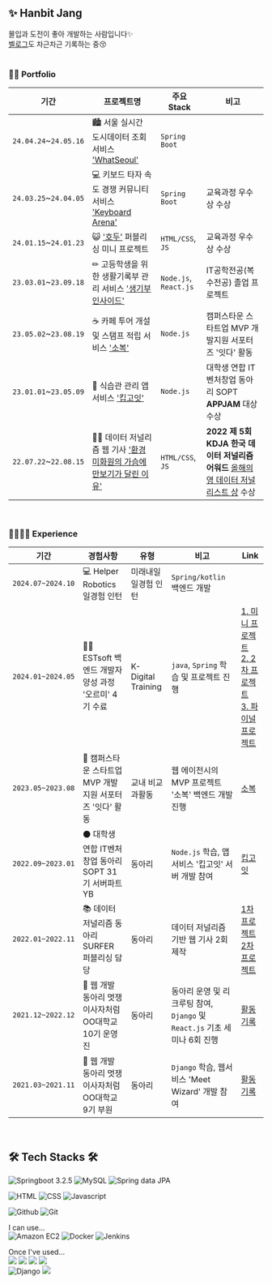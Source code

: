 ## ✨ Hanbit Jang 
몰입과 도전이 좋아 개발하는 사람입니다✨<br>
[벨로그](https://velog.io/@biiit4894/posts)도 차근차근 기록하는 중😚<br><br>

### 👩‍💻 Portfolio
|기간|프로젝트명|주요 Stack|비고|
|------|--------------|---|----------|
|`24.04.24`~`24.05.16`|🏙 서울 실시간 도시데이터 조회 서비스 ['WhatSeoul'](https://github.com/WhatSEOUL/WhatSeoul)|`Spring Boot`| |
|`24.03.25`~`24.04.05`|💻 키보드 타자 속도 경쟁 커뮤니티 서비스 ['Keyboard Arena'](https://github.com/Garodden/keyboard-arena)|`Spring Boot`|교육과정 우수상 수상|
|`24.01.15`~`24.01.23`|😺 ['호두'](https://github.com/biiit4894/hodu-fe-project) 퍼블리싱 미니 프로젝트|`HTML/CSS`, `JS`|교육과정 우수상 수상|
|`23.03.01`~`23.09.18`|✏ 고등학생을 위한 생활기록부 관리 서비스 ['생기부 인사이드'](https://github.com/Team-SGBInside/SGBInside-Server)|`Node.js`, `React.js`|IT공학전공(복수전공) 졸업 프로젝트|
|`23.05.02`~`23.08.19`|☕ 카페 투어 개설 및 스탬프 적립 서비스 ['소복'](https://github.com/jobofbrothers-sobok/SOBOK-SERVER)|`Node.js`|캠퍼스타운 스타트업 MVP 개발지원 서포터즈 '잇다' 활동|
|`23.01.01`~`23.05.09`|🥗 식습관 관리 앱서비스 ['킵고잇'](https://github.com/Team-KeepGoEat/KeepGoEat-Server)|`Node.js`|대학생 연합 IT 벤처창업 동아리 SOPT **APPJAM** 대상 수상|
|`22.07.22`~`22.08.15`|👷‍♂️ 데이터 저널리즘 웹 기사 ['환경미화원의 가슴에 만보기가 달린 이유'](https://github.com/biiit4894/surfer-2nd)|`HTML/CSS`, `JS`|**2022 제 5회 KDJA 한국 데이터 저널리즘 어워드** [올해의 영 데이터 저널리스트 상](http://datajournalismawards.kr/award_list/) 수상 |
<br>

### 👨‍👩‍👧‍👦 Experience
|기간|경험사항|유형|비고|Link|
|------|--------------|-----|----------|---|
|`2024.07~2024.10`|💻 Helper Robotics 일경험 인턴 | 미래내일 일경험 인턴|`Spring/kotlin` 백엔드 개발||
|`2024.01~2024.05`|🏃‍♀️ ESTsoft 백엔드 개발자 양성 과정 '오르미' 4기 수료|K-Digital Training|`java`, `Spring` 학습 및 프로젝트 진행|[1. 미니 프로젝트](https://github.com/biiit4894/hodu-fe-project)<br> [2. 2차 프로젝트](https://github.com/Garodden/keyboard-arena)<br> [3. 파이널 프로젝트](https://github.com/WhatSEOUL/WhatSeoul)
|`2023.05~2023.08`|🔹 캠퍼스타운 스타트업 MVP 개발지원 서포터즈 '잇다' 활동|교내 비교과활동|웹 에이전시의 MVP 프로젝트 '소복' 백엔드 개발 진행|[소복](https://github.com/jobofbrothers-sobok/SOBOK-SERVER)|
|`2022.09~2023.01`|⚫ 대학생 연합 IT벤처창업 동아리 SOPT 31기 서버파트 YB|동아리|`Node.js` 학습, 앱서비스 '킵고잇' 서버 개발 참여|[킵고잇](https://github.com/Team-KeepGoEat/KeepGoEat-Server)
|`2022.01~2022.11`|📚 데이터 저널리즘 동아리 SURFER 퍼블리싱 담당 | 동아리 | 데이터 저널리즘 기반 웹 기사 2회 제작 |[1차 프로젝트](https://projectsurfer.netlify.app/)<br> [2차 프로젝트](https://surfer-2nd.netlify.app/)|
|`2021.12~2022.12`|🔸 웹 개발 동아리 멋쟁이사자처럼 OO대학교 10기 운영진|동아리|동아리 운영 및 리크루팅 참여, `Django` 및 `React.js` 기초 세미나 6회 진행| [활동 기록](https://brick-rainbow-789.notion.site/10-1731e2d6fc5e42e986c48488f1622e98) |
|`2021.03~2021.11`|🔸 웹 개발 동아리 멋쟁이사자처럼 OO대학교 9기 부원|동아리|`Django` 학습, 웹서비스 'Meet Wizard' 개발 참여|[활동 기록](https://brick-rainbow-789.notion.site/9-f098da3854b04c719f6760daea355c3c) |
<br>

## 🛠 Tech Stacks 🛠
<img alt="Springboot 3.2.5" src ="https://img.shields.io/badge/Springboot-6DB33F.svg?&style=for-the-badge&logo=springboot&logoColor=white"/> <img alt="MySQL" src ="https://img.shields.io/badge/MySQL-4479A1.svg?&style=for-the-badge&logo=MySQL&logoColor=white"/> <img alt="Spring data JPA" src ="https://img.shields.io/badge/JPA-444AA1.svg?&style=for-the-badge&logo=jpa&logoColor=white"/> <br>

<img alt="HTML" src ="https://img.shields.io/badge/HTML-E34F26.svg?&style=for-the-badge&logo=html5&logoColor=white"/> <img alt="CSS" src ="https://img.shields.io/badge/CSS3-1572B6.svg?&style=for-the-badge&logo=css3&logoColor=white"/> <img alt="Javascript" src ="https://img.shields.io/badge/Javascript-F7DF1E.svg?&style=for-the-badge&logo=javascript&logoColor=white"/><br> 

<img alt="Github" src ="https://img.shields.io/badge/github-181717.svg?&style=for-the-badge&logo=github&logoColor=white"/> <img alt="Git" src ="https://img.shields.io/badge/git-F05032.svg?&style=for-the-badge&logo=git&logoColor=white"/>
<br>

I can use...<br>
<img alt="Amazon EC2" src ="https://img.shields.io/badge/AWS-FF9900.svg?&style=for-the-badge&logo=amazonwebservices&logoColor=white"/> <img alt="Docker" src ="https://img.shields.io/badge/Docker-1D63ED.svg?&style=for-the-badge&logo=docker&logoColor=white"/> <img alt="Jenkins" src="https://img.shields.io/badge/jenkins-000000?style=for-the-badge&logo=jenkins&logoColor=white"/>

Once I've used...<br>
<img src="https://img.shields.io/badge/Node.js-43853D?style=for-the-badge&logo=node.js&logoColor=white"> <img src="https://img.shields.io/badge/Express.js-404D59?style=for-the-badge"> <img src="https://img.shields.io/badge/PostgreSQL-316192?style=for-the-badge&logo=postgresql&logoColor=white"> <img src="https://img.shields.io/badge/Prisma-3982CE?style=for-the-badge&logo=Prisma&logoColor=white"><br>
<img alt="Django" src ="https://img.shields.io/badge/Django-092E20.svg?&style=for-the-badge&logo=django&logoColor=white"/> <img src="https://img.shields.io/badge/React-20232A?style=for-the-badge&logo=react&logoColor=61DAFB"> 
